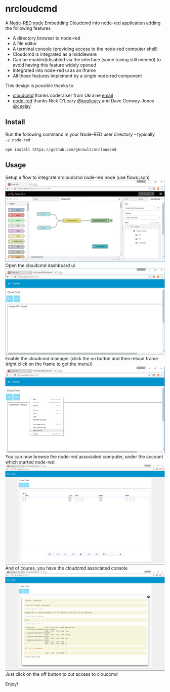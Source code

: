 nrcloudcmd
==========

A <a href="https://github.com/gbrault/nrcloudcmd" target="_new">Node-RED node</a> Embedding Cloudcmd into node-red application adding the following features
* A directory browser to node-red
* A file editor
* A terminal console (providing access to the node-red computer shell)
* Cloudcmd is integrated as a middleware
* Can be enabled/disabled via the interface (some tuning still needed) to avoid having this feature widely opened
* Integrated into node-red ui as an iframe
* All those features implement by a single node-red component

This design is possible thanks to
* [cloudcmd](https://github.com/coderaiser/cloudcmd)  thanks coderaiser from Ukraine [email](mailto:mnemonic.enemy@gmail.com)
* [node-red](https://github.com/node-red/node-red) thanks Nick O'Leary [@knolleary](http://twitter.com/knolleary) and Dave Conway-Jones [@ceejay](http://twitter.com/ceejay)

Install
-------

Run the following command in your Node-RED user directory - typically `~/.node-red`

    npm install https://github.com/gbrault/nrcloudcmd


Usage
-----
Setup a flow to integrate nrcloudcmd node-red node (use flows.json)
![alt-tag](https://raw.githubusercontent.com/gbrault/nrcloudcmd/master/node-red-cloudcmd.png)
Open the cloudcmd dashboard ui
![alt-tag](https://raw.githubusercontent.com/gbrault/nrcloudcmd/master/node-red-cloudcmd-ui-1.png)
Enable the cloudcmd manager (click the on button and then reload frame (right click on the frame to get the menu))
![alt-tag](https://raw.githubusercontent.com/gbrault/nrcloudcmd/master/node-red-cloudcmd-ui-2.png)
You can now browse the node-red associated computer, under the account which started node-red
![alt-tag](https://raw.githubusercontent.com/gbrault/nrcloudcmd/master/node-red-cloudcmd-ui-3.png)
And of coures, you have the cloudcmd associated console
![alt-tag](https://raw.githubusercontent.com/gbrault/nrcloudcmd/master/node-red-cloudcmd-ui-4.png)
Just click on the off button to cut access to cloudcmd

Enjoy!



